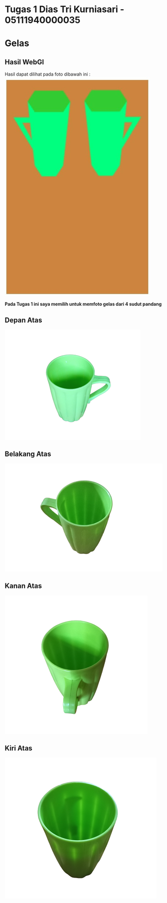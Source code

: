 # Tugas 1 Dias Tri Kurniasari - 05111940000035
# Gelas

## Hasil WebGl
Hasil dapat dilihat pada foto dibawah ini :
<br>
<img src = "asset\jadi1.jpg"></img>

**Pada Tugas 1 ini saya memilih untuk memfoto gelas dari 4 sudut pandang**
<br>

## Depan Atas
<img src = "asset\depan.png"></img>

## Belakang Atas
<img src = "asset\belakang.png"></img>

## Kanan Atas
<img src = "asset\kanan.png"></img>

## Kiri Atas
<img src = "asset\kiri.png"></img>
<br>
